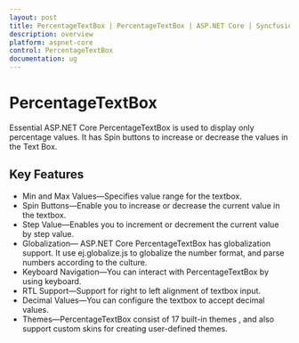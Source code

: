 ```yaml
---
layout: post
title: PercentageTextBox | PercentageTextBox | ASP.NET Core | Syncfusion
description: overview
platform: aspnet-core
control: PercentageTextBox
documentation: ug
---
```


# PercentageTextBox

Essential ASP.NET Core PercentageTextBox is used to display only percentage values. It has Spin buttons to increase or decrease the values in the Text Box. 

## Key Features

* Min and Max Values—Specifies value range for the textbox.
* Spin Buttons—Enable you to increase or decrease the current value in the textbox.
* Step Value—Enables you to increment or decrement the current value by step value.
* Globalization— ASP.NET Core PercentageTextBox has globalization support. It use ej.globalize.js to globalize the number format, and parse numbers according to the culture.
* Keyboard Navigation—You can interact with PercentageTextBox by using keyboard.
* RTL Support—Support for right to left alignment of textbox input.
* Decimal Values—You can configure the textbox to accept decimal values.
* Themes—PercentageTextBox consist of 17 built-in themes , and also support custom skins for creating user-defined themes.



